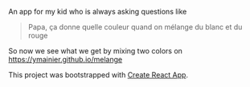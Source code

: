 An app for my kid who is always asking questions like
> Papa, ça donne quelle couleur quand on mélange du blanc et du rouge

So now we see what we get by mixing two colors on https://ymainier.github.io/melange

This project was bootstrapped with [Create React App](https://github.com/facebookincubator/create-react-app).
